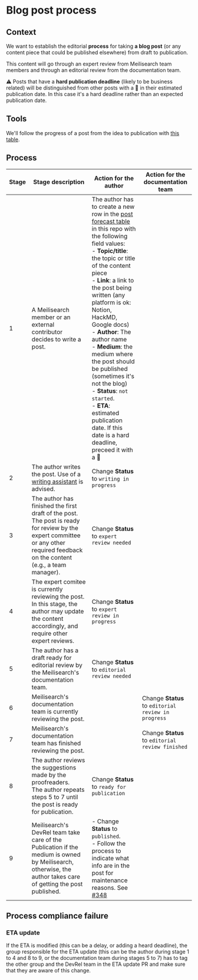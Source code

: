 # Blog post process

## Context

We want to establish the editorial **process** for taking **a blog post** (or any content piece that could be published elsewhere) from draft to publication.

This content will go through an expert review from Meilisearch team members and through an editorial review from the documentation team.


⚠️ Posts that have a **hard publication deadline** (likely to be business related) will be distinguished from other posts with a 🚨 in their estimated publication date. In this case it's a hard deadline rather than an expected publication date.

## Tools

We'll follow the progress of a post from the idea to publication with [this table](https://github.com/meilisearch/devrel/blob/main/communication/post_forecast.md).

## Process

| Stage | Stage description | Action for the author | Action for the documentation team |
|---|---|---|---|
| 1 | A Meilisearch member or an external contributor decides to write a post. | The author has to create a new row in the [post forecast table](https://github.com/meilisearch/devrel/blob/main/communication/post_forecast.md) in this repo with the following field values:<br>- **Topic/title**: the topic or title of the content piece<br>- **Link**: a link to the post being written (any platform is ok: Notion, HackMD, Google docs)<br>- **Author**: The author name<br>- **Medium**: the medium where the post should be published (sometimes it's not the blog)<br>- **Status**: `not started`.<br>- **ETA**: estimated publication date. If this date is a hard deadline, preceed it with a 🚨 |  |
| 2 | The author writes the post. Use of a [writing assistant](https://github.com/meilisearch/devrel/blob/main/process/blog_process.md#tools) is advised.| Change **Status** to `writing in progress` |  |
| 3 | The author has finished the first draft of the post.<br>The post is ready for review by the expert committee or any other required feedback on the content (e.g., a team manager). | Change **Status** to `expert review needed` |  |
| 4 | The expert comitee is currently reviewing the post. In this stage, the author may update the content accordingly, and require other expert reviews. | Change **Status** to `expert review in progress` |  |
| 5 | The author has a draft ready for editorial review by the Meilisearch's documentation team. | Change **Status** to `editorial review needed` |  |
| 6 | Meilisearch's documentation team is currently reviewing the post. |  | Change **Status** to `editorial review in progress` |
| 7 | Meilisearch's documentation team has finished reviewing the post. |  | Change **Status** to `editorial review finished` |
| 8 | The author reviews the suggestions made by the proofreaders.<br>The author repeats steps 5 to 7 until the post is ready for publication. | Change **Status** to `ready for publication` |  |
| 9 | Meilisearch's DevRel team take care of the Publication if the medium is owned by Meilisearch,<br>otherwise, the author takes care of getting the post published. | - Change **Status** to `published`.<br>- Follow the process to indicate what info are in the post for maintenance reasons. See [#348](https://github.com/meilisearch/devrel/issues/348) |  |

## Process compliance failure

### ETA update

If the ETA is modified (this can be a delay, or adding a heard deadline), the group responsible for the ETA update (this can be the author during stage 1 to 4 and 8 to 9, or the documentation team during stages 5 to 7) has to tag the other group and the DevRel team in the ETA update PR and make sure that they are aware of this change.
